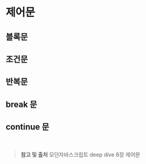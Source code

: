 # 제어문

## 블록문

## 조건문

## 반복문

## break 문

## continue 문

<br/>

> **참고 및 출처**
> 모던자바스크립트 deep dive 8장 제어문
